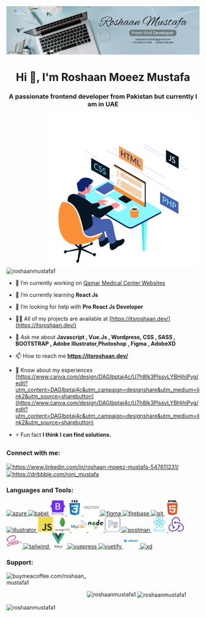![logo](https://github.com/roshaanmustafa1/roshaanmustafa1/blob/main/Blue%20and%20Grey%20Simple%20Graphic%20Designer%20LinkedIn%20Background%20Photo.png)
<h1 align="center">Hi 👋, I'm Roshaan Moeez Mustafa</h1>
<h3 align="center">A passionate frontend developer from Pakistan but currently I am in UAE</h3>

<img align="right" alt="Coding" width="400" style="margin-left: 20px" src="https://github.com/roshaanmustafa1/roshaanmustafa1/blob/main/lsQS6q92QV.gif">

<p align="left"> <img src="https://komarev.com/ghpvc/?username=roshaanmustafa1&label=Profile%20views&color=0e75b6&style=flat" alt="roshaanmustafa1" /> </p>

- 🔭 I’m currently working on [Qamar Medical Center Websites](https://www.qamarmedicalcenter.com/)

- 🌱 I’m currently learning **React Js**

- 🤝 I’m looking for help with **Pro React Js Developer**

- 👨‍💻 All of my projects are available at [https://itsroshaan.dev/](https://itsroshaan.dev/)

- 💬 Ask me about **Javascript , Vue.Js , Wordpress, CSS , SASS , BOOTSTRAP , Adobe Illustrator,Photoshop , Figma , AdobeXD**

- 📫 How to reach me **https://itsroshaan.dev/**

- 📄 Know about my experiences [https://www.canva.com/design/DAGIbptaj4c/U7h8Ik3PlssvLYBHjhiPyg/edit?utm_content=DAGIbptaj4c&utm_campaign=designshare&utm_medium=link2&utm_source=sharebutton](https://www.canva.com/design/DAGIbptaj4c/U7h8Ik3PlssvLYBHjhiPyg/edit?utm_content=DAGIbptaj4c&utm_campaign=designshare&utm_medium=link2&utm_source=sharebutton)

- ⚡ Fun fact **I think I can find solutions.**

<h3 align="left">Connect with me:</h3>
<p align="left">
<a href="https://linkedin.com/in/https://www.linkedin.com/in/roshaan-moeez-mustafa-547611231/" target="blank"><img align="center" src="https://raw.githubusercontent.com/rahuldkjain/github-profile-readme-generator/master/src/images/icons/Social/linked-in-alt.svg" alt="https://www.linkedin.com/in/roshaan-moeez-mustafa-547611231/" height="30" width="40" /></a>
<a href="https://dribbble.com/https://dribbble.com/roni_mustafa" target="blank"><img align="center" src="https://raw.githubusercontent.com/rahuldkjain/github-profile-readme-generator/master/src/images/icons/Social/dribbble.svg" alt="https://dribbble.com/roni_mustafa" height="30" width="40" /></a>
</p>

<h3 align="left">Languages and Tools:</h3>
<p align="left"> <a href="https://azure.microsoft.com/en-in/" target="_blank" rel="noreferrer"> <img src="https://www.vectorlogo.zone/logos/microsoft_azure/microsoft_azure-icon.svg" alt="azure" width="40" height="40"/> </a> <a href="https://babeljs.io/" target="_blank" rel="noreferrer"> <img src="https://www.vectorlogo.zone/logos/babeljs/babeljs-icon.svg" alt="babel" width="40" height="40"/> </a> <a href="https://getbootstrap.com" target="_blank" rel="noreferrer"> <img src="https://raw.githubusercontent.com/devicons/devicon/master/icons/bootstrap/bootstrap-plain-wordmark.svg" alt="bootstrap" width="40" height="40"/> </a> <a href="https://www.w3schools.com/css/" target="_blank" rel="noreferrer"> <img src="https://raw.githubusercontent.com/devicons/devicon/master/icons/css3/css3-original-wordmark.svg" alt="css3" width="40" height="40"/> </a> <a href="https://expressjs.com" target="_blank" rel="noreferrer"> <img src="https://raw.githubusercontent.com/devicons/devicon/master/icons/express/express-original-wordmark.svg" alt="express" width="40" height="40"/> </a> <a href="https://www.figma.com/" target="_blank" rel="noreferrer"> <img src="https://www.vectorlogo.zone/logos/figma/figma-icon.svg" alt="figma" width="40" height="40"/> </a> <a href="https://firebase.google.com/" target="_blank" rel="noreferrer"> <img src="https://www.vectorlogo.zone/logos/firebase/firebase-icon.svg" alt="firebase" width="40" height="40"/> </a> <a href="https://git-scm.com/" target="_blank" rel="noreferrer"> <img src="https://www.vectorlogo.zone/logos/git-scm/git-scm-icon.svg" alt="git" width="40" height="40"/> </a> <a href="https://www.w3.org/html/" target="_blank" rel="noreferrer"> <img src="https://raw.githubusercontent.com/devicons/devicon/master/icons/html5/html5-original-wordmark.svg" alt="html5" width="40" height="40"/> </a> <a href="https://www.adobe.com/in/products/illustrator.html" target="_blank" rel="noreferrer"> <img src="https://www.vectorlogo.zone/logos/adobe_illustrator/adobe_illustrator-icon.svg" alt="illustrator" width="40" height="40"/> </a> <a href="https://developer.mozilla.org/en-US/docs/Web/JavaScript" target="_blank" rel="noreferrer"> <img src="https://raw.githubusercontent.com/devicons/devicon/master/icons/javascript/javascript-original.svg" alt="javascript" width="40" height="40"/> </a> <a href="https://www.mongodb.com/" target="_blank" rel="noreferrer"> <img src="https://raw.githubusercontent.com/devicons/devicon/master/icons/mongodb/mongodb-original-wordmark.svg" alt="mongodb" width="40" height="40"/> </a> <a href="https://www.mysql.com/" target="_blank" rel="noreferrer"> <img src="https://raw.githubusercontent.com/devicons/devicon/master/icons/mysql/mysql-original-wordmark.svg" alt="mysql" width="40" height="40"/> </a> <a href="https://nodejs.org" target="_blank" rel="noreferrer"> <img src="https://raw.githubusercontent.com/devicons/devicon/master/icons/nodejs/nodejs-original-wordmark.svg" alt="nodejs" width="40" height="40"/> </a> <a href="https://www.photoshop.com/en" target="_blank" rel="noreferrer"> <img src="https://raw.githubusercontent.com/devicons/devicon/master/icons/photoshop/photoshop-line.svg" alt="photoshop" width="40" height="40"/> </a> <a href="https://postman.com" target="_blank" rel="noreferrer"> <img src="https://www.vectorlogo.zone/logos/getpostman/getpostman-icon.svg" alt="postman" width="40" height="40"/> </a> <a href="https://reactjs.org/" target="_blank" rel="noreferrer"> <img src="https://raw.githubusercontent.com/devicons/devicon/master/icons/react/react-original-wordmark.svg" alt="react" width="40" height="40"/> </a> <a href="https://redux.js.org" target="_blank" rel="noreferrer"> <img src="https://raw.githubusercontent.com/devicons/devicon/master/icons/redux/redux-original.svg" alt="redux" width="40" height="40"/> </a> <a href="https://sass-lang.com" target="_blank" rel="noreferrer"> <img src="https://raw.githubusercontent.com/devicons/devicon/master/icons/sass/sass-original.svg" alt="sass" width="40" height="40"/> </a> <a href="https://tailwindcss.com/" target="_blank" rel="noreferrer"> <img src="https://www.vectorlogo.zone/logos/tailwindcss/tailwindcss-icon.svg" alt="tailwind" width="40" height="40"/> </a> <a href="https://vuejs.org/" target="_blank" rel="noreferrer"> <img src="https://raw.githubusercontent.com/devicons/devicon/master/icons/vuejs/vuejs-original-wordmark.svg" alt="vuejs" width="40" height="40"/> </a> <a href="https://vuepress.vuejs.org/" target="_blank" rel="noreferrer"> <img src="https://raw.githubusercontent.com/AliasIO/wappalyzer/master/src/drivers/webextension/images/icons/VuePress.svg" alt="vuepress" width="40" height="40"/> </a> <a href="https://vuetifyjs.com/en/" target="_blank" rel="noreferrer"> <img src="https://bestofjs.org/logos/vuetify.svg" alt="vuetify" width="40" height="40"/> </a> <a href="https://webpack.js.org" target="_blank" rel="noreferrer"> <img src="https://raw.githubusercontent.com/devicons/devicon/d00d0969292a6569d45b06d3f350f463a0107b0d/icons/webpack/webpack-original-wordmark.svg" alt="webpack" width="40" height="40"/> </a> <a href="https://www.adobe.com/products/xd.html" target="_blank" rel="noreferrer"> <img src="https://cdn.worldvectorlogo.com/logos/adobe-xd.svg" alt="xd" width="40" height="40"/> </a> </p>

<h3 align="left">Support:</h3>
<p><a href="https://www.buymeacoffee.com/buymeacoffee.com/roshaan_mustafa1"> <img align="left" src="https://cdn.buymeacoffee.com/buttons/v2/default-yellow.png" height="50" width="210" alt="buymeacoffee.com/roshaan_mustafa1" /></a></p><br><br>

<p><img align="left" src="https://github-readme-stats.vercel.app/api/top-langs?username=roshaanmustafa1&show_icons=true&locale=en&layout=compact" alt="roshaanmustafa1" /></p>

<p>&nbsp;<img align="center" src="https://github-readme-stats.vercel.app/api?username=roshaanmustafa1&show_icons=true&locale=en" alt="roshaanmustafa1" /></p>

<p><img align="center" src="https://github-readme-streak-stats.herokuapp.com/?user=roshaanmustafa1&" alt="roshaanmustafa1" /></p>
